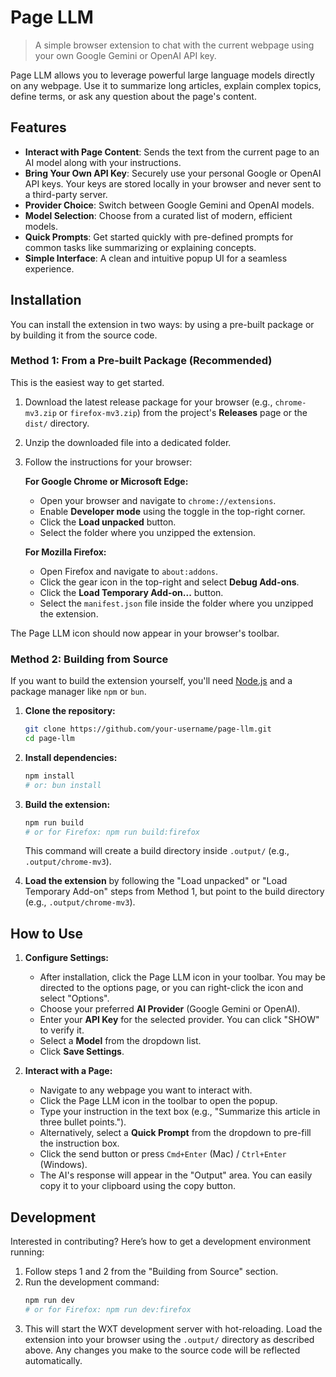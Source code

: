 # Page LLM

> A simple browser extension to chat with the current webpage using your own Google Gemini or OpenAI API key.

Page LLM allows you to leverage powerful large language models directly on any webpage. Use it to summarize long articles, explain complex topics, define terms, or ask any question about the page's content.

 <!-- Placeholder: You should replace this with an actual screenshot of your popup -->

## Features

-   **Interact with Page Content**: Sends the text from the current page to an AI model along with your instructions.
-   **Bring Your Own API Key**: Securely use your personal Google or OpenAI API keys. Your keys are stored locally in your browser and never sent to a third-party server.
-   **Provider Choice**: Switch between Google Gemini and OpenAI models.
-   **Model Selection**: Choose from a curated list of modern, efficient models.
-   **Quick Prompts**: Get started quickly with pre-defined prompts for common tasks like summarizing or explaining concepts.
-   **Simple Interface**: A clean and intuitive popup UI for a seamless experience.

## Installation

You can install the extension in two ways: by using a pre-built package or by building it from the source code.

### Method 1: From a Pre-built Package (Recommended)

This is the easiest way to get started.

1.  Download the latest release package for your browser (e.g., `chrome-mv3.zip` or `firefox-mv3.zip`) from the project's **Releases** page or the `dist/` directory.
2.  Unzip the downloaded file into a dedicated folder.
3.  Follow the instructions for your browser:

    **For Google Chrome or Microsoft Edge:**
    -   Open your browser and navigate to `chrome://extensions`.
    -   Enable **Developer mode** using the toggle in the top-right corner.
    -   Click the **Load unpacked** button.
    -   Select the folder where you unzipped the extension.

    **For Mozilla Firefox:**
    -   Open Firefox and navigate to `about:addons`.
    -   Click the gear icon in the top-right and select **Debug Add-ons**.
    -   Click the **Load Temporary Add-on...** button.
    -   Select the `manifest.json` file inside the folder where you unzipped the extension.

The Page LLM icon should now appear in your browser's toolbar.

### Method 2: Building from Source

If you want to build the extension yourself, you'll need [Node.js](https://nodejs.org/) and a package manager like `npm` or `bun`.

1.  **Clone the repository:**
    ```bash
    git clone https://github.com/your-username/page-llm.git
    cd page-llm
    ```

2.  **Install dependencies:**
    ```bash
    npm install
    # or: bun install
    ```

3.  **Build the extension:**
    ```bash
    npm run build
    # or for Firefox: npm run build:firefox
    ```
    This command will create a build directory inside `.output/` (e.g., `.output/chrome-mv3`).

4.  **Load the extension** by following the "Load unpacked" or "Load Temporary Add-on" steps from Method 1, but point to the build directory (e.g., `.output/chrome-mv3`).

## How to Use

1.  **Configure Settings:**
    -   After installation, click the Page LLM icon in your toolbar. You may be directed to the options page, or you can right-click the icon and select "Options".
    -   Choose your preferred **AI Provider** (Google Gemini or OpenAI).
    -   Enter your **API Key** for the selected provider. You can click "SHOW" to verify it.
    -   Select a **Model** from the dropdown list.
    -   Click **Save Settings**.

2.  **Interact with a Page:**
    -   Navigate to any webpage you want to interact with.
    -   Click the Page LLM icon in the toolbar to open the popup.
    -   Type your instruction in the text box (e.g., "Summarize this article in three bullet points.").
    -   Alternatively, select a **Quick Prompt** from the dropdown to pre-fill the instruction box.
    -   Click the send button or press `Cmd+Enter` (Mac) / `Ctrl+Enter` (Windows).
    -   The AI's response will appear in the "Output" area. You can easily copy it to your clipboard using the copy button.

## Development

Interested in contributing? Here’s how to get a development environment running:

1.  Follow steps 1 and 2 from the "Building from Source" section.
2.  Run the development command:
    ```bash
    npm run dev
    # or for Firefox: npm run dev:firefox
    ```
3.  This will start the WXT development server with hot-reloading. Load the extension into your browser using the `.output/` directory as described above. Any changes you make to the source code will be reflected automatically.

